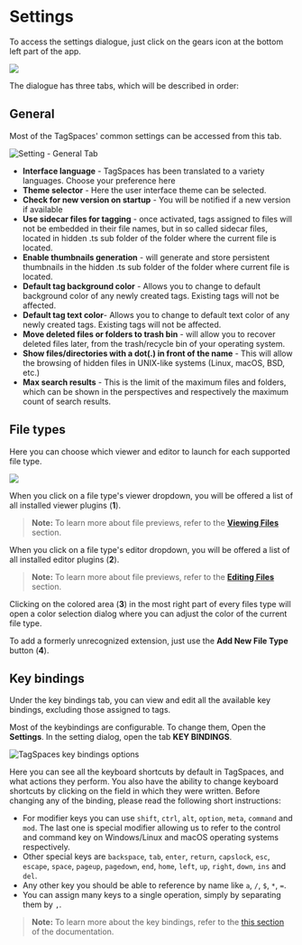 # Settings

To access the settings dialogue, just click on the gears icon at the bottom left part of the app.

![](/media/open-settings.png)

The dialogue has three tabs, which will be described in order:

## General

Most of the TagSpaces' common settings can be accessed from this tab.

![Setting - General Tab](/media/settings-tab-general.png)

* **Interface language** - TagSpaces has been translated to a variety languages. Choose your preference here
* **Theme selector** - Here the user interface theme can be selected.
* **Check for new version on startup** - You will be notified if a new version if available
* **Use sidecar files for tagging** - once activated, tags assigned to files will not be embedded in their file names, but in so called sidecar files, located in hidden .ts sub folder of the folder where the current file is located.
* **Enable thumbnails generation** - will generate and store persistent thumbnails in the hidden .ts sub folder of the folder where current file is located.
* **Default tag background color** - Allows you to change to default background color of any newly created tags. Existing tags will not be affected.
* **Default tag text color**- Allows you to change to default text color of any newly created tags. Existing tags will not be affected.
* **Move deleted files or folders to trash bin** - will allow you to recover deleted files later, from the trash/recycle bin of your operating system.
* **Show files/directories with a dot(.) in front of the name** - This will allow the browsing of hidden files in UNIX-like systems (Linux, macOS, BSD, etc.)
* **Max search results** - This is the limit of the maximum files and folders, which can be shown in the perspectives and respectively the maximum count of search results.

<!--
* **Use default location as a startup location** - TagSpaces will not remember your last active directory, but will always launch showing the specified location instead.
* **Enable colored file type extensions** - Colour coded extension icons allow for easier navigation
* **Always show tag area on startup** - Even if you close TagSpaces with the directory browser active, io the next startup the tag library will be shown.
* **Loads location meta data** - reads meta from `tsm.json`, located in a .ts subfolder, if present
* **Restore initial settings** - Reset to defaults any time
* **Watch current directory for changes** - Will update directory data as and when files change
* **Tag delimiter** - By default, TagSpaces used a `space` to mark tag boundaries (learn more [here](tagging.md)).  Here you can change this to another character.
* **Prefix for the tag container** - By default, TagSpaces does not use a prefix to show that the next part of the filename contains tags (learn more [here](tagging.md)). here you can change that behaviour. -->

## File types

Here you can choose which viewer and editor to launch for each supported file type.

![](/media/settings-tab-file-types.png)

When you click on a file type's viewer dropdown, you will be offered a list of all installed viewer plugins (**1**).

>**Note:** To learn more about file previews, refer to the [**Viewing Files**](/viewing-files.md) section.

When you click on a file type's editor dropdown, you will be offered a list of all installed editor plugins (**2**).

>**Note:** To learn more about file previews, refer to the [**Editing Files**](/editing-files.md) section.

Clicking on the colored area (**3**) in the most right part of every files type will open a color selection dialog where you can adjust the color of the current file type.

To add a formerly unrecognized extension, just use the **Add New File Type** button (**4**).

## Key bindings

Under the key bindings tab, you can view and edit all the available key bindings, excluding those assigned to tags.

Most of the keybindings are configurable. To change them, Open the **Settings**. In the setting dialog, open the tab **KEY BINDINGS**.

![TagSpaces key bindings options](/media/tagspaces-settings-key-bindings.png)

Here you can see all the keyboard shortcuts by default in TagSpaces, and what actions they perform. You also have the ability to change keyboard shortcuts by clicking on the field in which they were written. Before changing any of the binding, please read the following short instructions:

* For modifier keys you can use `shift`, `ctrl`, `alt`, `option`, `meta`, `command` and `mod`. The last one is special modifier allowing us to refer to the control and command key on Windows/Linux and macOS operating systems respectively.
* Other special keys are `backspace`, `tab`, `enter`, `return`, `capslock`, `esc`, `escape`, `space`, `pageup`, `pagedown`, `end`, `home`, `left`, `up`, `right`, `down`, `ins` and `del`.
* Any other key you should be able to reference by name like `a`, `/`, `$`, `*`, `=`.
* You can assign many keys to a single operation, simply by separating them by `,`.


>**Note:** To learn more about the key bindings, refer to the [this section](/ui/keybindings) of the documentation.
